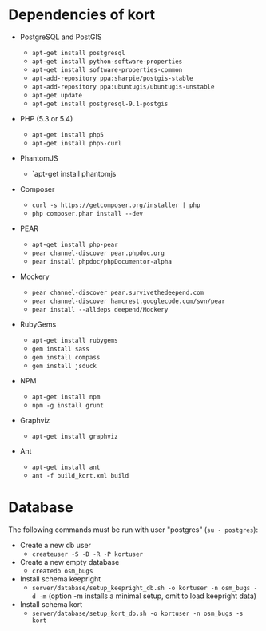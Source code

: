 # Dependencies of kort

* PostgreSQL and PostGIS
    * `apt-get install postgresql`
    * `apt-get install python-software-properties`
    * `apt-get install software-properties-common`
    * `apt-add-repository ppa:sharpie/postgis-stable`
    * `apt-add-repository ppa:ubuntugis/ubuntugis-unstable`
    * `apt-get update`
    * `apt-get install postgresql-9.1-postgis`
* PHP (5.3 or 5.4)
    * `apt-get install php5`
    * `apt-get install php5-curl`
* PhantomJS
    * `apt-get install phantomjs
* Composer
    * `curl -s https://getcomposer.org/installer | php`
    * `php composer.phar install --dev`
* PEAR
    * `apt-get install php-pear`
    * `pear channel-discover pear.phpdoc.org`
    * `pear install phpdoc/phpDocumentor-alpha`
* Mockery
    * `pear channel-discover pear.survivethedeepend.com`
    * `pear channel-discover hamcrest.googlecode.com/svn/pear`
    * `pear install --alldeps deepend/Mockery`
	
* RubyGems 
    * `apt-get install rubygems`
    * `gem install sass`
    * `gem install compass`
    * `gem install jsduck`
* NPM
    * `apt-get install npm`
    * `npm -g install grunt`
* Graphviz
    * `apt-get install graphviz`
* Ant
    * `apt-get install ant`
    * `ant -f build_kort.xml build`

# Database

The following commands must be run with user "postgres" (`su - postgres`):

* Create a new db user
    * `createuser -S -D -R -P kortuser`
* Create a new empty database
    * `createdb osm_bugs`
* Install schema keepright
    * `server/database/setup_keepright_db.sh -o kortuser -n osm_bugs -d -m` (option -m installs a minimal setup, omit to load keepright data)
* Install schema kort
    * `server/database/setup_kort_db.sh -o kortuser -n osm_bugs -s kort`
